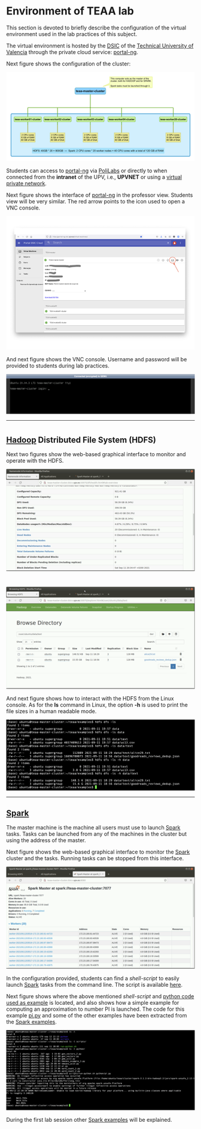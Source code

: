 # Environment of TEAA lab

This section is devoted to briefly describe the configuration
of the virtual environment used in the lab practices of this
subject.

The virtual environment is hosted by the
[DSIC](https://www.dsic.upv.es)
of the
[Technical University of Valencia](https://www.upv.es)
through the private cloud service:
[portal-ng](https://portal-ng.dsic.upv.es).

Next figure shows the configuration of the cluster:

![Here](../figures/teaa-cluster-configuration.png)


Students can access to 
[portal-ng](https://portal-ng.dsic.upv.es)
via
[PoliLabs](https://polilabs.upv.es/uds/page/login) 
or directly to when connected from
the **intranet** of the UPV, i.e., **UPVNET** or
using a
[virtual private network](http://www.upv.es/contenidos/INFOACCESO/index.html).


Next figure shows the interface of
[portal-ng](https://portal-ng.dsic.upv.es) in the professor view.
Students view will be very similar.
The red arrow points to the icon used to open a VNC console.

![Here](../figures/screenshot-portal-ng-02.png)

And next figure shows the VNC console. Username and password
will be provided to students during lab practices.

![Here](../figures/screenshot-portal-ng-console.png)


******
#

## [Hadoop](http://hadoop.apache.org) Distributed File System (HDFS)

Next two figures show the web-based graphical interface 
to monitor and operate with the HDFS.

![Here](../figures/screenshot-hdfs-1.png)

#

![Here](../figures/screenshot-hdfs-2.png)

And next figure shows how to interact with the HDFS from the Linux console.
As for the **ls** command in Linux, the option **-h** is used to
print the file sizes in a human readable mode.

![Here](../figures/screenshot-hdfs-5.png)

******

## [Spark](https://spark.apache.org)

The master machine is the machine all users must use to launch
[Spark](https://spark.apache.org)
tasks.
Tasks can be launched from any of the machines in the cluster
but using the address of the master.

Next figure shows the web-based graphical interface
to monitor the
[Spark](https://spark.apache.org)
cluster and the tasks.
Running tasks can be stopped from this interface.

![Here](../figures/screenshot-spark-01.png)

In the configuration provided, students can find a *shell-script*
to easily launch
[Spark](https://spark.apache.org)
tasks from the command line.
The script is available [here](examples/scripts/run-python.sh).

Next figure shows where the above mentioned *shell-script* 
and [python code used as example](examples/python) is located,
and also shows how a simple example for computing an approximation
to number PI is launched. The code for this example [pi.py](examples/python/pi.py)
and some of the other examples have been extracted from the
[Spark examples](https://spark.apache.org/examples.html).

![Here](../figures/screenshot-spark-02.png)

During the first lab session other
[Spark examples](https://spark.apache.org/examples.html)
will be explained.
